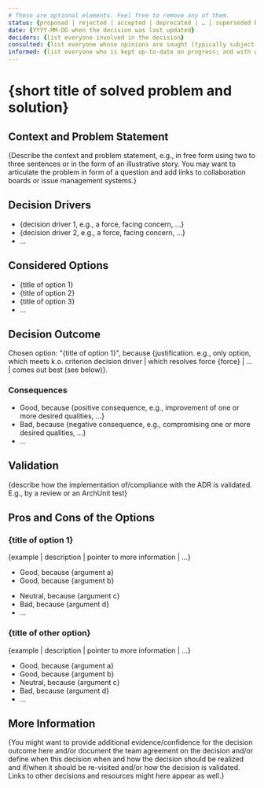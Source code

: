 ```yaml
---
# These are optional elements. Feel free to remove any of them.
status: {proposed | rejected | accepted | deprecated | … | superseded by [ADR-0005](0005-example.md)}
date: {YYYY-MM-DD when the decision was last updated}
deciders: {list everyone involved in the decision}
consulted: {list everyone whose opinions are sought (typically subject-matter experts); and with whom there is a two-way communication}
informed: {list everyone who is kept up-to-date on progress; and with whom there is a one-way communication}
---
```


# {short title of solved problem and solution}

## Context and Problem Statement

{Describe the context and problem statement, e.g., in free form using two to three sentences or in the form of an illustrative story.
You may want to articulate the problem in form of a question and add links to collaboration boards or issue management systems.}

<!-- This is an optional element. Feel free to remove. -->

## Decision Drivers

-   {decision driver 1, e.g., a force, facing concern, …}
-   {decision driver 2, e.g., a force, facing concern, …}
-   … <!-- numbers of drivers can vary -->

## Considered Options

-   {title of option 1}
-   {title of option 2}
-   {title of option 3}
-   … <!-- numbers of options can vary -->

## Decision Outcome

Chosen option: "{title of option 1}", because
{justification. e.g., only option, which meets k.o. criterion decision driver | which resolves force {force} | … | comes out best (see below)}.

<!-- This is an optional element. Feel free to remove. -->

### Consequences

-   Good, because {positive consequence, e.g., improvement of one or more desired qualities, …}
-   Bad, because {negative consequence, e.g., compromising one or more desired qualities, …}
-   … <!-- numbers of consequences can vary -->

<!-- This is an optional element. Feel free to remove. -->

## Validation

{describe how the implementation of/compliance with the ADR is validated. E.g., by a review or an ArchUnit test}

<!-- This is an optional element. Feel free to remove. -->

## Pros and Cons of the Options

### {title of option 1}

<!-- This is an optional element. Feel free to remove. -->

{example | description | pointer to more information | …}

-   Good, because {argument a}
-   Good, because {argument b}
<!-- use "neutral" if the given argument weights neither for good nor bad -->
-   Neutral, because {argument c}
-   Bad, because {argument d}
-   … <!-- numbers of pros and cons can vary -->

### {title of other option}

{example | description | pointer to more information | …}

-   Good, because {argument a}
-   Good, because {argument b}
-   Neutral, because {argument c}
-   Bad, because {argument d}
-   …

<!-- This is an optional element. Feel free to remove. -->

## More Information

{You might want to provide additional evidence/confidence for the decision outcome here and/or
document the team agreement on the decision and/or
define when this decision when and how the decision should be realized and if/when it should be re-visited and/or
how the decision is validated.
Links to other decisions and resources might here appear as well.}
